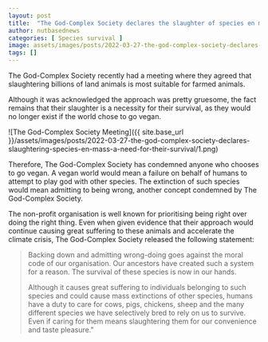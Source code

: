 ```yaml
---
layout: post
title:  "The God-Complex Society declares the slaughter of species en mass a necessity for their survival"
author: nutbasednews
categories: [ Species survival ]
image: assets/images/posts/2022-03-27-the-god-complex-society-declares-slaughtering-species-en-mass-a-need-for-their-survival/0.png
tags: []
---
```


The God-Complex Society recently had a meeting where they agreed that slaughtering billions of land animals is most suitable for farmed animals.

Although it was acknowledged the approach was pretty gruesome, the fact remains that their slaughter is a necessity for their survival, as they would no longer exist if the world chose to go vegan.

![The God-Complex Society Meeting]({{ site.base_url }}/assets/images/posts/2022-03-27-the-god-complex-society-declares-slaughtering-species-en-mass-a-need-for-their-survival/1.png)

Therefore, The God-Complex Society has condemned anyone who chooses to go vegan. A vegan world would mean a failure on behalf of humans to attempt to play god with other species. The extinction of such species would mean admitting to being wrong, another concept condemned by The God-Complex Society.

The non-profit organisation is well known for prioritising being right over doing the right thing. Even when given evidence that their approach would continue causing great suffering to these animals and accelerate the climate crisis, The God-Complex Society released the following statement:

> Backing down and admitting wrong-doing goes against the moral code of our organisation. Our ancestors have created such a system for a reason. The survival of these species is now in our hands.
>
> Although it causes great suffering to individuals belonging to such species and could cause mass extinctions of other species, humans have a duty to care for cows, pigs, chickens, sheep and the many different species we have selectively bred to rely on us to survive. Even if caring for them means slaughtering them for our convenience and taste pleasure."
